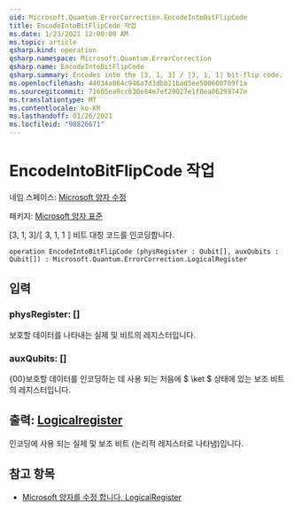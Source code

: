 ```yaml
---
uid: Microsoft.Quantum.ErrorCorrection.EncodeIntoBitFlipCode
title: EncodeIntoBitFlipCode 작업
ms.date: 1/23/2021 12:00:00 AM
ms.topic: article
qsharp.kind: operation
qsharp.namespace: Microsoft.Quantum.ErrorCorrection
qsharp.name: EncodeIntoBitFlipCode
qsharp.summary: Encodes into the [3, 1, 3] / ⟦3, 1, 1⟧ bit-flip code.
ms.openlocfilehash: 44034a864c946a7d3dbb21bad5ee500660709f1a
ms.sourcegitcommit: 71605ea9cc630e84e7ef29027e1f0ea06299747e
ms.translationtype: MT
ms.contentlocale: ko-KR
ms.lasthandoff: 01/26/2021
ms.locfileid: "98826671"
---
```

# <a name="encodeintobitflipcode-operation"></a>EncodeIntoBitFlipCode 작업

네임 스페이스: [Microsoft 양자 수정](xref:Microsoft.Quantum.ErrorCorrection)

패키지: [Microsoft 양자 표준](https://nuget.org/packages/Microsoft.Quantum.Standard)


[3, 1, 3]/⟦ 3, 1, 1 ⟧ 비트 대칭 코드를 인코딩합니다.

```qsharp
operation EncodeIntoBitFlipCode (physRegister : Qubit[], auxQubits : Qubit[]) : Microsoft.Quantum.ErrorCorrection.LogicalRegister
```


## <a name="input"></a>입력

### <a name="physregister--qubit"></a>physRegister: [](xref:microsoft.quantum.lang-ref.qubit)[]

보호할 데이터를 나타내는 실제 및 비트의 레지스터입니다.


### <a name="auxqubits--qubit"></a>auxQubits: [](xref:microsoft.quantum.lang-ref.qubit)[]

{00}보호할 데이터를 인코딩하는 데 사용 되는 처음에 $ \ket $ 상태에 있는 보조 비트의 레지스터입니다.



## <a name="output--logicalregister"></a>출력: [Logicalregister](xref:Microsoft.Quantum.ErrorCorrection.LogicalRegister)

인코딩에 사용 되는 실제 및 보조 비트 (논리적 레지스터로 나타냄)입니다.

## <a name="see-also"></a>참고 항목

- [Microsoft 양자를 수정 합니다. LogicalRegister](xref:Microsoft.Quantum.ErrorCorrection.LogicalRegister)